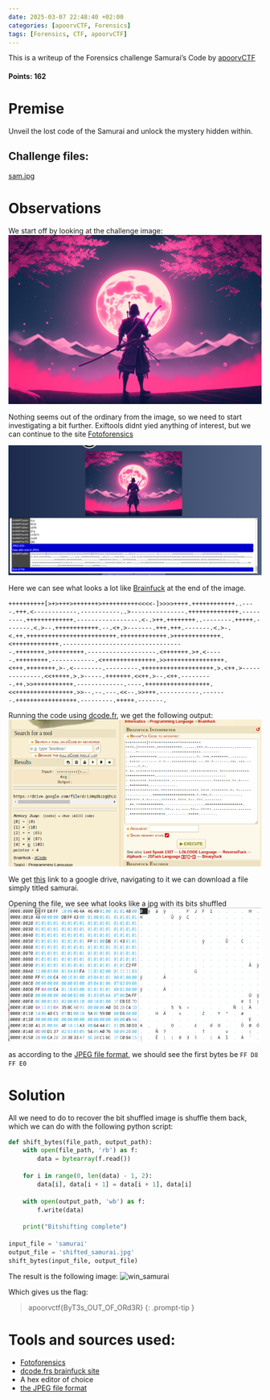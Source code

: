 ```yaml
---
date: 2025-03-07 22:48:40 +02:00
categories: [apoorvCTF, Forensics]
tags: [Forensics, CTF, apoorvCTF]
---
```


This is a writeup of the Forensics challenge Samurai’s Code by [apoorvCTF](https://apoorvctf.iiitkottayam.ac.in/) 
#### Points: 162
# Premise
Unveil the lost code of the Samurai and unlock the mystery hidden within.

## Challenge files:

[sam.jpg](https://github.com/CSYClubIIITK/CTF-Writeups/blob/main/ApoorvCTF-25-Writeups/Forensics/Samurai%E2%80%99s%20Code/files/sam.jpg)

# Observations
We start off by looking at the challenge image:
![challenge_img](/assets/images/apoorvCTF/samurai/sam.jpg)

Nothing seems out of the ordinary from the image, so we need to start investigating a bit further.
Exiftools didnt yied anything of interest, but we can continue to the site [Fotoforensics](https://fotoforensics.com/)

![fotoforensics](/assets/images/apoorvCTF/samurai/fotoforensics.png)

Here we can see what looks a lot like [Brainfuck](https://esolangs.org/wiki/Brainfuck) at the end of the image.

```Brainfuck
++++++++++[>+>+++>+++++++>++++++++++<<<<-]>>>>++++.++++++++++++..----.+++.<------------.-----------..>---------------.++++++++++++++.---------.+++++++++++++.-----------------.<-.>++.++++++++..--------.+++++.-------.<.>--.++++++++++++.--.<+.>-------.+++.+++.-------.<.>-.<.++.+++++++++++++++++++++++++.+++++++++++++.>+++++++++++++.<+++++++++++++.----------------------------------.++++++++.>+++++++++.-------------------.<+++++++.>+.<-----.+++++++++.------------.<+++++++++++++++.>>++++++++++++++++.<+++.++++++++.>-.<--------.---------.++++++++++++++++++++.>.<++.>--------------.<<+++++.>.>-----.+++++++.<<++.>--.<++.---------.++.>>+++++++++++.-------------.----.++++++++++++++++++.<<++++++++++++++++.>>--.--.---.<<--.>>+++.-----------.-------.+++++++++++++++++.---------.+++++.-------.
```

Running the code using [dcode.fr](https://www.dcode.fr/brainfuck-language), we get the following output:
![brainfuck_decode](/assets/images/apoorvCTF/samurai/brainfuck.png)

We get [this](https://drive.google.com/file/d/1JWqdBJzgQhLUI-xLTwLCWwYi2Ydk4W6-/view?usp=sharing) link to a google drive, navigating to it we can download a file simply titled samurai.

Opening the file, we see what looks like a jpg with its bits shuffled
![samurai_bytes](/assets/images/apoorvCTF/samurai/samurai_bytes.png)

as according to the [JPEG file format](https://en.wikipedia.org/wiki/JPEG_File_Interchange_Format#File_format_structure), we should see the first bytes be `FF D8 FF E0`

# Solution
All we need to do to recover the bit shuffled image is shuffle them back, which we can do with the following python script:

```python
def shift_bytes(file_path, output_path):
    with open(file_path, 'rb') as f:
        data = bytearray(f.read())

    for i in range(0, len(data) - 1, 2):
        data[i], data[i + 1] = data[i + 1], data[i]

    with open(output_path, 'wb') as f:
        f.write(data)

    print("Bitshifting complete")

input_file = 'samurai'
output_file = 'shifted_samurai.jpg'
shift_bytes(input_file, output_file)
```

The result is the following image:
![win_samurai](/assets/images/apoorvCTF/samurai/shifted_samurai.png)

Which gives us the flag:
> apoorvctf{ByT3s_OUT_OF_ORd3R}
{: .prompt-tip }


# Tools and sources used:
- [Fotoforensics](https://fotoforensics.com/)
- [dcode.frs brainfuck site](https://www.dcode.fr/brainfuck-language)
- A hex editor of choice
- [the JPEG file format](https://en.wikipedia.org/wiki/JPEG_File_Interchange_Format#File_format_structure)

